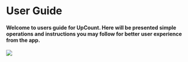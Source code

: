 # User Guide
#### Welcome to users guide for UpCount. Here will be presented simple operations and instructions you may follow for better user experience from the app.
<img src="https://github.com/yeromin-vaskou/UpCount/blob/main/images/UpCount%20Main.jpg?raw=true">